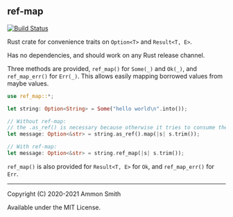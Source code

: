 ## ref-map

[![Build Status](https://travis-ci.org/ammongit/rust-ref-map.svg?branch=master)](https://travis-ci.org/ammongit/rust-ref-map)

Rust crate for convenience traits on `Option<T>` and `Result<T, E>`.

Has no dependencies, and should work on any Rust release channel.

Three methods are provided, `ref_map()` for `Some(_)` and `Ok(_)`, and `ref_map_err()` for `Err(_)`.
This allows easily mapping borrowed values from maybe values.

```rust
use ref_map::*;

let string: Option<String> = Some("hello world\n".into());

// Without ref-map:
// the .as_ref() is necessary because otherwise it tries to consume the String
let message: Option<&str> = string.as_ref().map(|s| s.trim());

// With ref-map:
let message: Option<&str> = string.ref_map(|s| s.trim());
```

`ref_map()` is also provided for `Result<T, E>` for `Ok`, and `ref_map_err()` for `Err`.

----

Copyright (C) 2020-2021 Ammon Smith

Available under the MIT License.
